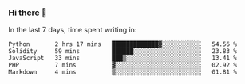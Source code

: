 ### Hi there 👋

In the last 7 days, time spent writing in:

<!--START_SECTION:waka-->
```text
Python       2 hrs 17 mins   █████████████▓░░░░░░░░░░░   54.56 % 
Solidity     59 mins         ██████░░░░░░░░░░░░░░░░░░░   23.83 % 
JavaScript   33 mins         ███▒░░░░░░░░░░░░░░░░░░░░░   13.41 % 
PHP          7 mins          ▓░░░░░░░░░░░░░░░░░░░░░░░░   02.92 % 
Markdown     4 mins          ▒░░░░░░░░░░░░░░░░░░░░░░░░   01.81 % 
```
<!--END_SECTION:waka-->
<!--
**jimtje/jimtje** is a ✨ _special_ ✨ repository because its `README.md` (this file) appears on your GitHub profile.


Here are some ideas to get you started:

- 🔭 I’m currently working on ...
- 🌱 I’m currently learning ...
- 👯 I’m looking to collaborate on ...
- 🤔 I’m looking for help with ...
- 💬 Ask me about ...
- 📫 How to reach me: ...
- 😄 Pronouns: ...
- ⚡ Fun fact: ...
-->
